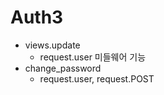 # Auth3

- views.update
    * request.user 미들웨어 기능
- change_password
    * request.user, request.POST
